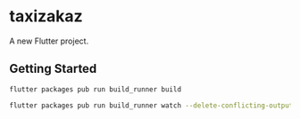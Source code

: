 # taxizakaz

A new Flutter project.

## Getting Started

```bash
flutter packages pub run build_runner build
```

```bash
flutter packages pub run build_runner watch --delete-conflicting-outputs
```
